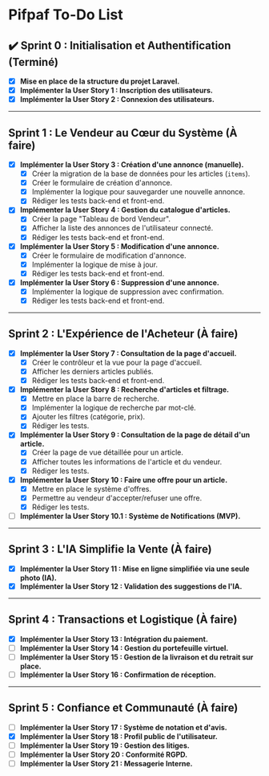 # Pifpaf To-Do List

## ✔️ Sprint 0 : Initialisation et Authentification (Terminé)

- [x] **Mise en place de la structure du projet Laravel.**
- [x] **Implémenter la User Story 1 : Inscription des utilisateurs.**
- [x] **Implémenter la User Story 2 : Connexion des utilisateurs.**

---

## Sprint 1 : Le Vendeur au Cœur du Système (À faire)

- [x] **Implémenter la User Story 3 : Création d'une annonce (manuelle).**
    - [x] Créer la migration de la base de données pour les articles (`items`).
    - [x] Créer le formulaire de création d'annonce.
    - [x] Implémenter la logique pour sauvegarder une nouvelle annonce.
    - [x] Rédiger les tests back-end et front-end.
- [x] **Implémenter la User Story 4 : Gestion du catalogue d'articles.**
    - [x] Créer la page "Tableau de bord Vendeur".
    - [x] Afficher la liste des annonces de l'utilisateur connecté.
    - [x] Rédiger les tests back-end et front-end.
- [x] **Implémenter la User Story 5 : Modification d'une annonce.**
    - [x] Créer le formulaire de modification d'annonce.
    - [x] Implémenter la logique de mise à jour.
    - [x] Rédiger les tests back-end et front-end.
- [x] **Implémenter la User Story 6 : Suppression d'une annonce.**
    - [x] Implémenter la logique de suppression avec confirmation.
    - [x] Rédiger les tests back-end et front-end.

---

## Sprint 2 : L'Expérience de l'Acheteur (À faire)

- [x] **Implémenter la User Story 7 : Consultation de la page d'accueil.**
    - [x] Créer le contrôleur et la vue pour la page d'accueil.
    - [x] Afficher les derniers articles publiés.
    - [x] Rédiger les tests back-end et front-end.
- [x] **Implémenter la User Story 8 : Recherche d'articles et filtrage.**
    - [x] Mettre en place la barre de recherche.
    - [x] Implémenter la logique de recherche par mot-clé.
    - [x] Ajouter les filtres (catégorie, prix).
    - [x] Rédiger les tests.
- [x] **Implémenter la User Story 9 : Consultation de la page de détail d'un article.**
    - [x] Créer la page de vue détaillée pour un article.
    - [x] Afficher toutes les informations de l'article et du vendeur.
    - [x] Rédiger les tests.
- [x] **Implémenter la User Story 10 : Faire une offre pour un article.**
    - [x] Mettre en place le système d'offres.
    - [x] Permettre au vendeur d'accepter/refuser une offre.
    - [x] Rédiger les tests.
- [ ] **Implémenter la User Story 10.1 : Système de Notifications (MVP).**

---

## Sprint 3 : L'IA Simplifie la Vente (À faire)

- [x] **Implémenter la User Story 11 : Mise en ligne simplifiée via une seule photo (IA).**
- [x] **Implémenter la User Story 12 : Validation des suggestions de l'IA.**

---

## Sprint 4 : Transactions et Logistique (À faire)

- [x] **Implémenter la User Story 13 : Intégration du paiement.**
- [ ] **Implémenter la User Story 14 : Gestion du portefeuille virtuel.**
- [ ] **Implémenter la User Story 15 : Gestion de la livraison et du retrait sur place.**
- [ ] **Implémenter la User Story 16 : Confirmation de réception.**

---

## Sprint 5 : Confiance et Communauté (À faire)

- [ ] **Implémenter la User Story 17 : Système de notation et d'avis.**
- [x] **Implémenter la User Story 18 : Profil public de l'utilisateur.**
- [ ] **Implémenter la User Story 19 : Gestion des litiges.**
- [ ] **Implémenter la User Story 20 : Conformité RGPD.**
- [ ] **Implémenter la User Story 21 : Messagerie Interne.**
